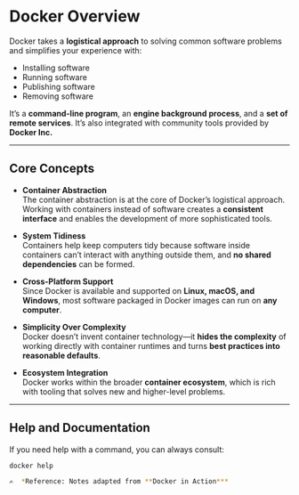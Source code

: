 # Docker Overview

Docker takes a **logistical approach** to solving common software problems and simplifies your experience with:

- Installing software  
- Running software  
- Publishing software  
- Removing software  

It’s a **command-line program**, an **engine background process**, and a **set of remote services**. It’s also integrated with community tools provided by **Docker Inc.**

---

## Core Concepts

- **Container Abstraction**  
  The container abstraction is at the core of Docker’s logistical approach.  
  Working with containers instead of software creates a **consistent interface** and enables the development of more sophisticated tools.

- **System Tidiness**  
  Containers help keep computers tidy because software inside containers can’t interact with anything outside them, and **no shared dependencies** can be formed.

- **Cross-Platform Support**  
  Since Docker is available and supported on **Linux, macOS, and Windows**, most software packaged in Docker images can run on **any computer**.

- **Simplicity Over Complexity**  
  Docker doesn’t invent container technology—it **hides the complexity** of working directly with container runtimes and turns **best practices into reasonable defaults**.

- **Ecosystem Integration**  
  Docker works within the broader **container ecosystem**, which is rich with tooling that solves new and higher-level problems.

---

## Help and Documentation

If you need help with a command, you can always consult:

```bash
docker help

✍️  *Reference: Notes adapted from **Docker in Action***

